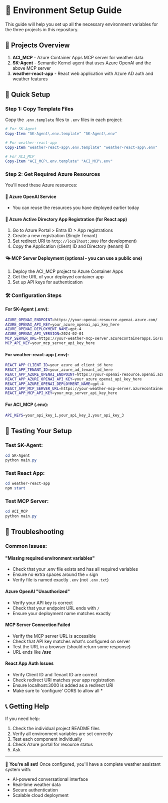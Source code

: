 # 🔧 Environment Setup Guide

This guide will help you set up all the necessary environment variables for the three projects in this repository.

## 📁 Projects Overview

1. **ACI_MCP** - Azure Container Apps MCP server for weather data
2. **SK-Agent** - Semantic Kernel agent that uses Azure OpenAI and the above MCP server
3. **weather-react-app** - React web application with Azure AD auth and weather features  


## 🚀 Quick Setup

### Step 1: Copy Template Files

Copy the `.env.template` files to `.env` files in each project:

```powershell
# For SK-Agent
Copy-Item "SK-Agent\.env.template" "SK-Agent\.env"

# For weather-react-app  
Copy-Item "weather-react-app\.env.template" "weather-react-app\.env"

# For ACI_MCP
Copy-Item "ACI_MCP\.env.template" "ACI_MCP\.env"
```

### Step 2: Get Required Azure Resources

You'll need these Azure resources:

#### 🧠 Azure OpenAI Service
* You can reuse the resources you have deployed earlier today

#### 🔐 Azure Active Directory App Registration (for React app)
1. Go to Azure Portal > Entra ID > App registrations
2. Create a new registration (Single Tenant)
3. Set redirect URI to `http://localhost:3000` (for development)
4. Copy the Application (client) ID and Directory (tenant) ID

#### 🌤️ MCP Server Deployment (optional - you can use a public one)
1. Deploy the ACI_MCP project to Azure Container Apps
2. Get the URL of your deployed container app
3. Set up API keys for authentication

### 🛠️ Configuration Steps

#### For SK-Agent (.env):
```bash
AZURE_OPENAI_ENDPOINT=https://your-openai-resource.openai.azure.com/
AZURE_OPENAI_API_KEY=your_azure_openai_api_key_here
AZURE_OPENAI_DEPLOYMENT_NAME=gpt-4
AZURE_OPENAI_API_VERSION=2024-02-01
MCP_SERVER_URL=https://your-weather-mcp-server.azurecontainerapps.io/sse
MCP_API_KEY=your_mcp_server_api_key_here
```

#### For weather-react-app (.env):
```bash
REACT_APP_CLIENT_ID=your_azure_ad_client_id_here
REACT_APP_TENANT_ID=your_azure_ad_tenant_id_here
REACT_APP_AZURE_OPENAI_ENDPOINT=https://your-openai-resource.openai.azure.com/
REACT_APP_AZURE_OPENAI_API_KEY=your_azure_openai_api_key_here
REACT_APP_AZURE_OPENAI_DEPLOYMENT_NAME=gpt-4
REACT_APP_MCP_SERVER_URL=https://your-weather-mcp-server.azurecontainerapps.io/sse
REACT_APP_MCP_API_KEY=your_mcp_server_api_key_here
```

#### For ACI_MCP (.env):
```bash
API_KEYS=your_api_key_1,your_api_key_2,your_api_key_3
```

## 🔄 Testing Your Setup

### Test SK-Agent:
```powershell
cd SK-Agent
python main.py
```

### Test React App:
```powershell
cd weather-react-app
npm start
```

### Test MCP Server:
```powershell
cd ACI_MCP
python main.py
```

## 🚨 Troubleshooting

### Common Issues:

#### "Missing required environment variables"
- Check that your .env file exists and has all required variables
- Ensure no extra spaces around the `=` sign
- Verify file is named exactly `.env` (not `.env.txt`)

#### Azure OpenAI "Unauthorized"
- Verify your API key is correct
- Check that your endpoint URL ends with `/`
- Ensure your deployment name matches exactly

#### MCP Server Connection Failed
- Verify the MCP server URL is accessible
- Check that API key matches what's configured on server
- Test the URL in a browser (should return some response)
- URL ends like ***/sse***

#### React App Auth Issues
- Verify Client ID and Tenant ID are correct
- Check redirect URI matches your app registration
- Ensure localhost:3000 is added as a redirect URI
- Make sure to 'configure' CORS to allow all *  

## 📞 Getting Help

If you need help:
1. Check the individual project README files
2. Verify all environment variables are set correctly
3. Test each component individually
4. Check Azure portal for resource status
5. Ask

---

🎉 **You're all set!** Once configured, you'll have a complete weather assistant system with:
- AI-powered conversational interface
- Real-time weather data
- Secure authentication  
- Scalable cloud deployment
